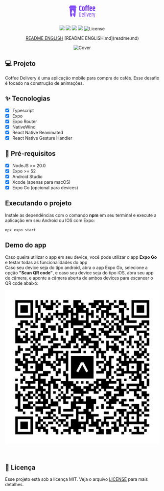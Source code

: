 <h1 align="center">
  <img alt="Coffee Delivery logo" height="40" title="Coffee Delivery" src=".github/assets/logo.png" />
</h1>

<p align="center">
  <img src="https://img.shields.io/static/v1?label=Ignite&message=React Native&color=00B37E&labelColor=0A1033" />

  <img src="https://img.shields.io/static/v1?label=Expo&message=SDK 52&color=00B37E&labelColor=0A1033" />

  <img src="https://img.shields.io/static/v1?label=React Native&message=0.76&color=00B37E&labelColor=0A1033" />

  <img src="https://img.shields.io/static/v1?label=NativeWind&message=4.1.23&color=00B37E&labelColor=0A1033" />

  <img alt="License" src="https://img.shields.io/static/v1?label=license&message=MIT&color=00B37E&labelColor=0A1033">
</p>

<p align="center">
  <a href="readme.md">README ENGLISH</a>
  [README ENGLISH.md](readme.md)
</p>

<div display: flex align="center">
  <img alt="Cover" title="Cover" src=".github/assets/cover.png" />
</div>

## 💻 Projeto

Coffee Delivery é uma aplicação mobile para compra de cafés. Esse desafio é focado na construção de animações. 

## ✨ Tecnologias

- [x] Typescript
- [x] Expo
- [x] Expo Router
- [x] NativeWind
- [x] React Native Reanimated
- [x] React Native Gesture Handler

## 📄 Pré-requisitos

- [x] NodeJS >= 20.0
- [x] Expo >= 52
- [x] Android Studio
- [x] Xcode (apenas para macOS)
- [x] Expo Go (opcional para devices)

## Executando o projeto

Instale as dependências com o comando **npm** em seu terminal e execute a aplicação em seu Android ou IOS com Expo:
```cl
npx expo start
```

## Demo do app

Caso queira utilizar o app em seu device, você pode utilizar o app **Expo Go** e testar todas as funcionalidades do app
<br />
Caso seu device seja do tipo android, abra o app Expo Go, selecione a opção **"Scan QR code"**, e caso seu device seja do tipo iOS, abra seu app de câmera, e aponte a câmera aberta de ambos devices para escanear o QR code abaixo:

<p align="center">
  <img alt="QR Code EAS" src=".github/assets/eas-update-qrcode.svg" />
</p>

<br />

## 📄 Licença

Esse projeto está sob a licença MIT. Veja o arquivo [LICENSE](LICENSE.md) para mais detalhes.
